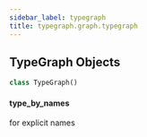 ```yaml
---
sidebar_label: typegraph
title: typegraph.graph.typegraph
---
```


## TypeGraph Objects

```python
class TypeGraph()
```

#### type\_by\_names

for explicit names
